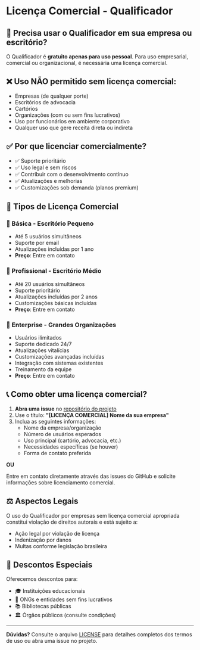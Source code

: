 # Licença Comercial - Qualificador

## 🏢 Precisa usar o Qualificador em sua empresa ou escritório?

O Qualificador é **gratuito apenas para uso pessoal**. Para uso empresarial, comercial ou organizacional, é necessária uma licença comercial.

## ❌ Uso NÃO permitido sem licença comercial:

- Empresas (de qualquer porte)
- Escritórios de advocacia
- Cartórios
- Organizações (com ou sem fins lucrativos)
- Uso por funcionários em ambiente corporativo
- Qualquer uso que gere receita direta ou indireta

## ✅ Por que licenciar comercialmente?

- ✅ Suporte prioritário
- ✅ Uso legal e sem riscos
- ✅ Contribuir com o desenvolvimento contínuo
- ✅ Atualizações e melhorias
- ✅ Customizações sob demanda (planos premium)

## 💼 Tipos de Licença Comercial

### 🥉 Básica - Escritório Pequeno
- Até 5 usuários simultâneos
- Suporte por email
- Atualizações incluídas por 1 ano
- **Preço**: Entre em contato

### 🥈 Profissional - Escritório Médio
- Até 20 usuários simultâneos
- Suporte prioritário
- Atualizações incluídas por 2 anos
- Customizações básicas incluídas
- **Preço**: Entre em contato

### 🥇 Enterprise - Grandes Organizações
- Usuários ilimitados
- Suporte dedicado 24/7
- Atualizações vitalícias
- Customizações avançadas incluídas
- Integração com sistemas existentes
- Treinamento da equipe
- **Preço**: Entre em contato

## 📞 Como obter uma licença comercial?

1. **Abra uma issue** no [repositório do projeto](../../issues)
2. Use o título: **"[LICENÇA COMERCIAL] Nome da sua empresa"**
3. Inclua as seguintes informações:
   - Nome da empresa/organização
   - Número de usuários esperados
   - Uso principal (cartório, advocacia, etc.)
   - Necessidades específicas (se houver)
   - Forma de contato preferida

**OU**

Entre em contato diretamente através das issues do GitHub e solicite informações sobre licenciamento comercial.

## ⚖️ Aspectos Legais

O uso do Qualificador por empresas sem licença comercial apropriada constitui violação de direitos autorais e está sujeito a:

- Ação legal por violação de licença
- Indenização por danos
- Multas conforme legislação brasileira

## 🤝 Descontos Especiais

Oferecemos descontos para:
- 🎓 Instituições educacionais
- 💚 ONGs e entidades sem fins lucrativos
- 📚 Bibliotecas públicas
- 🏛️ Órgãos públicos (consulte condições)

---

**Dúvidas?** Consulte o arquivo [LICENSE](LICENSE) para detalhes completos dos termos de uso ou abra uma issue no projeto.

